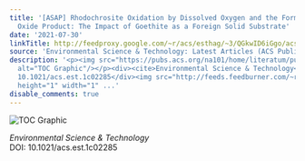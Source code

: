 ```yaml
---
title: '[ASAP] Rhodochrosite Oxidation by Dissolved Oxygen and the Formation of Mn
  Oxide Product: The Impact of Goethite as a Foreign Solid Substrate'
date: '2021-07-30'
linkTitle: http://feedproxy.google.com/~r/acs/esthag/~3/QGkwID6iGgo/acs.est.1c02285
source: 'Environmental Science & Technology: Latest Articles (ACS Publications)'
description: '<p><img src="https://pubs.acs.org/na101/home/literatum/publisher/achs/journals/content/esthag/0/esthag.ahead-of-print/acs.est.1c02285/20210730/images/medium/es1c02285_0006.gif"
  alt="TOC Graphic"/></p><div><cite>Environmental Science & Technology</cite></div><div>DOI:
  10.1021/acs.est.1c02285</div><img src="http://feeds.feedburner.com/~r/acs/esthag/~4/QGkwID6iGgo"
  height="1" width="1" ...'
disable_comments: true
---
```

<p><img src="https://pubs.acs.org/na101/home/literatum/publisher/achs/journals/content/esthag/0/esthag.ahead-of-print/acs.est.1c02285/20210730/images/medium/es1c02285_0006.gif" alt="TOC Graphic"/></p><div><cite>Environmental Science & Technology</cite></div><div>DOI: 10.1021/acs.est.1c02285</div><img src="http://feeds.feedburner.com/~r/acs/esthag/~4/QGkwID6iGgo" height="1" width="1" ...
